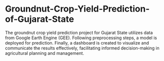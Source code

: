 # Groundnut-Crop-Yield-Prediction-of-Gujarat-State
The groundnut crop yield prediction project for Gujarat State utilizes data from Google Earth Engine (GEE). Following preprocessing steps, a model is deployed for prediction. Finally, a dashboard is created to visualize and communicate the results effectively, facilitating informed decision-making in agricultural planning and management.
